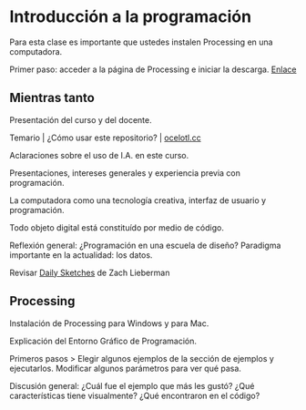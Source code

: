 # Introducción a la programación

Para esta clase es importante que ustedes instalen Processing en una computadora. 

Primer paso: acceder a la página de Processing e iniciar la descarga. [Enlace](https://processing.org/download)

## Mientras tanto

Presentación del curso y del docente. 

Temario | ¿Cómo usar este repositorio? | [ocelotl.cc](https://ocelotl.cc/)

Aclaraciones sobre el uso de I.A. en este curso. 

Presentaciones, intereses generales y experiencia previa con programación. 

La computadora como una tecnología creativa, interfaz de usuario y programación. 

Todo objeto digital está constituído por medio de código. 

Reflexión general: ¿Programación en una escuela de diseño? Paradigma importante en la actualidad: los datos.

Revisar [Daily Sketches](https://zachlieberman.medium.com/daily-sketches-2016-28586d8f008e) de Zach Lieberman

## Processing

Instalación de Processing para Windows y para Mac. 

Explicación del Entorno Gráfico de Programación.

Primeros pasos > Elegir algunos ejemplos de la sección de ejemplos y ejecutarlos. Modificar algunos parámetros para ver qué pasa. 

Discusión general: ¿Cuál fue el ejemplo que más les gustó? ¿Qué características tiene visualmente? ¿Qué encontraron en el código?



